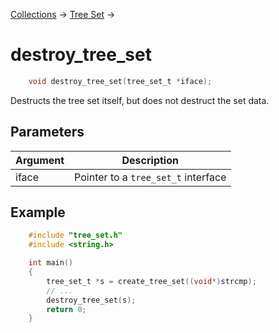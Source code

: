 [Collections](../collections.md) &rarr; [Tree Set](tree_set.md) &rarr;

# destroy_tree_set

```c
    void destroy_tree_set(tree_set_t *iface);
```

Destructs the tree set itself, but does not destruct the set data.

## Parameters

Argument|Description
--------|-----------
iface|Pointer to a `tree_set_t` interface

## Example

```c
    #include "tree_set.h"
    #include <string.h>

    int main()
    {
        tree_set_t *s = create_tree_set((void*)strcmp);
        // ...
        destroy_tree_set(s);
        return 0;
    }
```
